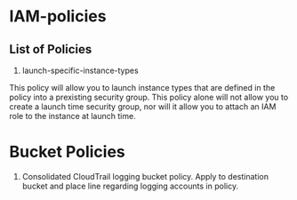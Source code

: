 # IAM-policies



## List of Policies

1. launch-specific-instance-types 

This policy will allow you to launch instance types that are defined in the policy into a prexisting security group. 
This policy alone will not allow you to create a launch time security group, nor will it allow you to attach an IAM role to the instance at launch time. 


# Bucket Policies

1. Consolidated CloudTrail logging bucket policy. Apply to destination bucket and place line regarding logging accounts in policy. 
